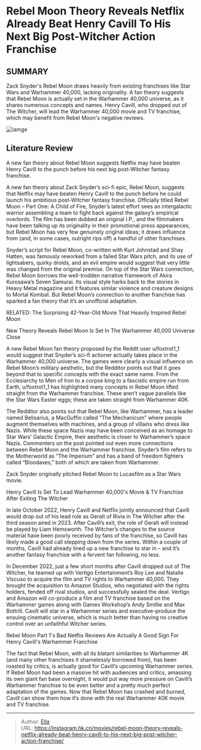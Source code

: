 # Rebel Moon Theory Reveals Netflix Already Beat Henry Cavill To His Next Big Post-Witcher Action Franchise


## SUMMARY 



  Zack Snyder&#39;s Rebel Moon draws heavily from existing franchises like Star Wars and Warhammer 40,000, lacking originality.   A fan theory suggests that Rebel Moon is actually set in the Warhammer 40,000 universe, as it shares numerous concepts and names.   Henry Cavill, who dropped out of The Witcher, will lead the Warhammer 40,000 movie and TV franchise, which may benefit from Rebel Moon&#39;s negative reviews.  

![iamge](https://static1.srcdn.com/wordpress/wp-content/uploads/2023/12/collage-of-the-rebel-moon-poster-with-henry-cavill-in-the-witcher.jpg)

## Literature Review
A new fan theory about Rebel Moon suggests Netflix may have beaten Henry Cavill to the punch before his next big post-Witcher fantasy franchise.




A new fan theory about Zack Snyder’s sci-fi epic, Rebel Moon, suggests that Netflix may have beaten Henry Cavill to the punch before he could launch his ambitious post-Witcher fantasy franchise. Officially titled Rebel Moon – Part One: A Child of Fire, Snyder’s latest effort sees an intergalactic warrior assembling a team to fight back against the galaxy’s empirical overlords. The film has been dubbed an original I.P., and the filmmakers have been talking up its originality in their promotional press appearances, but Rebel Moon has very few genuinely original ideas; it draws influence from (and, in some cases, outright rips off) a handful of other franchises.




Snyder’s script for Rebel Moon, co-written with Kurt Johnstad and Shay Hatten, was famously reworked from a failed Star Wars pitch, and its use of lightsabers, quirky droids, and an evil empire would suggest that very little was changed from the original premise. On top of the Star Wars connection, Rebel Moon borrows the well-trodden narrative framework of Akira Kurosawa’s Seven Samurai. Its visual style harks back to the stories in Heavy Metal magazine and it features similar violence and creature designs to Mortal Kombat. But Rebel Moon’s connection to another franchise has sparked a fan theory that it’s an unofficial adaptation.

RELATED: The Surprising 42-Year-Old Movie That Heavily Inspired Rebel Moon


 New Theory Reveals Rebel Moon Is Set In The Warhammer 40,000 Universe 
   Close     

A new Rebel Moon fan theory proposed by the Reddit user u/foxtrot1_1 would suggest that Snyder’s sci-fi actioner actually takes place in the Warhammer 40,000 universe. The games were clearly a visual influence on Rebel Moon’s military aesthetic, but the Redditor points out that it goes beyond that to specific concepts with the exact same name. From the Ecclesiarchy to Men of Iron to a corpse king to a fascistic empire run from Earth, u/foxtrot1_1 has highlighted many concepts in Rebel Moon lifted straight from the Warhammer franchise. These aren’t vague parallels like the Star Wars Easter eggs; these are taken straight from Warhammer 40K.




The Redditor also points out that Rebel Moon, like Warhammer, has a leader named Belisarius, a MacGuffin called “The Mechanicum” where people augment themselves with machines, and a group of villains who dress like Nazis. While these space Nazis may have been conceived as an homage to Star Wars’ Galactic Empire, their aesthetic is closer to Warhammer’s space Nazis. Commenters on the post pointed out even more connections between Rebel Moon and the Warhammer franchise. Snyder’s film refers to the Motherworld as “The Imperium” and has a band of freedom fighters called “Bloodaxes,” both of which are taken from Warhammer.



Zack Snyder originally pitched Rebel Moon to Lucasfilm as a Star Wars movie.






 Henry Cavill Is Set To Lead Warhammer 40,000&#39;s Movie &amp; TV Franchise After Exiting The Witcher 
          




In late October 2022, Henry Cavill and Netflix jointly announced that Cavill would drop out of his lead role as Geralt of Rivia in The Witcher after the third season aired in 2023. After Cavill’s exit, the role of Geralt will instead be played by Liam Hemsworth. The Witcher’s changes to the source material have been poorly received by fans of the franchise, so Cavill has likely made a good call stepping down from the series. Within a couple of months, Cavill had already lined up a new franchise to star in – and it’s another fantasy franchise with a fervent fan following, no less.

In December 2022, just a few short months after Cavill dropped out of The Witcher, he teamed up with Vertigo Entertainment’s Roy Lee and Natalie Viscuso to acquire the film and TV rights to Warhammer 40,000. They brought the acquisition to Amazon Studios, who negotiated with the rights holders, fended off rival studios, and successfully sealed the deal. Vertigo and Amazon will co-produce a film and TV franchise based on the Warhammer games along with Games Workshop’s Andy Smillie and Max Bottrill. Cavill will star in a Warhammer series and executive-produce the ensuing cinematic universe, which is much better than having no creative control over an unfaithful Witcher series.






 Rebel Moon Part 1&#39;s Bad Netflix Reviews Are Actually A Good Sign For Henry Cavill&#39;s Warhammer Franchise 
          

The fact that Rebel Moon, with all its blatant similarities to Warhammer 4K (and many other franchises it shamelessly borrowed from), has been roasted by critics, is actually good for Cavill’s upcoming Warhammer series. If Rebel Moon had been a massive hit with audiences and critics, amassing its own giant fan base overnight, it would put way more pressure on Cavill’s Warhammer franchise to be even better and a pretty much perfect adaptation of the games. Now that Rebel Moon has crashed and burned, Cavill can show them how it’s done with the real Warhammer 40K movie and TV franchise.



---

> Author: [Ella](https://instagram.hk.cn/)  
> URL: https://instagram.hk.cn/movies/rebel-moon-theory-reveals-netflix-already-beat-henry-cavill-to-his-next-big-post-witcher-action-franchise/  

